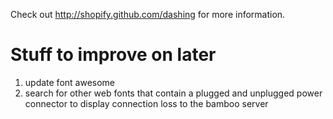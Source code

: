 Check out http://shopify.github.com/dashing for more information.

# Stuff to improve on later #
1. update font awesome
1. search for other web fonts that contain a plugged and unplugged power connector to display connection loss to the bamboo server